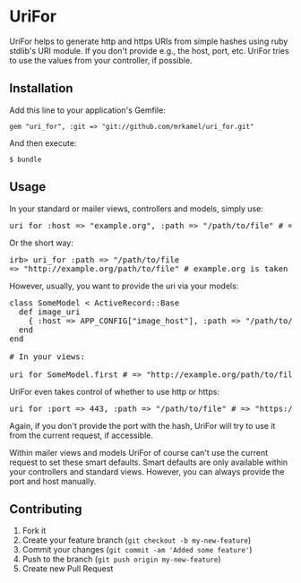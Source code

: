 
# UriFor

UriFor helps to generate http and https URIs from simple hashes using ruby stdlib's URI module.
If you don't provide e.g., the host, port, etc. UriFor tries to use the values from your controller, if possible.

## Installation

Add this line to your application's Gemfile:

    gem "uri_for", :git => "git://github.com/mrkamel/uri_for.git"

And then execute:

    $ bundle

## Usage

In your standard or mailer views, controllers and models, simply use:

<pre>
uri_for :host => "example.org", :path => "/path/to/file" # => "http://example.org/path/to/file
</pre>

Or the short way:

<pre>
irb> uri_for :path => "/path/to/file
=> "http://example.org/path/to/file" # example.org is taken from the current request
</pre>

However, usually, you want to provide the uri via your models:

<pre>
class SomeModel < ActiveRecord::Base
  def image_uri
    { :host => APP_CONFIG["image_host"], :path => "/path/to/file" }
  end
end

# In your views:

uri_for SomeModel.first # => "http://example.org/path/to/file"
</pre>

UriFor even takes control of whether to use http or https:

<pre>
uri_for :port => 443, :path => "/path/to/file" # => "https://example.org/path/to/file"
</pre>

Again, if you don't provide the port with the hash, UriFor will try to use it from
the current request, if accessible.

Within mailer views and models UriFor of course can't use the current
request to set these smart defaults. Smart defaults are only available within
your controllers and standard views. However, you can always provide the
port and host manually.

## Contributing

1. Fork it
2. Create your feature branch (`git checkout -b my-new-feature`)
3. Commit your changes (`git commit -am 'Added some feature'`)
4. Push to the branch (`git push origin my-new-feature`)
5. Create new Pull Request

